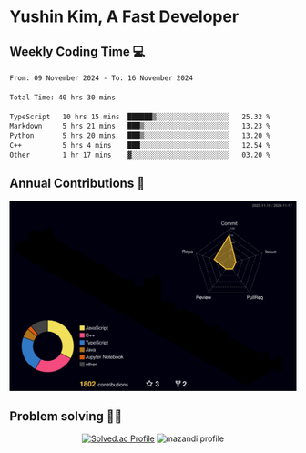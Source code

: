 # Yushin Kim, A Fast Developer

## Weekly Coding Time 💻

<!--START_SECTION:waka-->

```txt
From: 09 November 2024 - To: 16 November 2024

Total Time: 40 hrs 30 mins

TypeScript   10 hrs 15 mins  ██████▒░░░░░░░░░░░░░░░░░░   25.32 %
Markdown     5 hrs 21 mins   ███▒░░░░░░░░░░░░░░░░░░░░░   13.23 %
Python       5 hrs 20 mins   ███▒░░░░░░░░░░░░░░░░░░░░░   13.20 %
C++          5 hrs 4 mins    ███░░░░░░░░░░░░░░░░░░░░░░   12.54 %
Other        1 hr 17 mins    ▓░░░░░░░░░░░░░░░░░░░░░░░░   03.20 %
```

<!--END_SECTION:waka-->

## Annual Contributions 🏃

![](./profile-3d-contrib/profile-night-rainbow.svg)

## Problem solving 👨‍💻

<div align="center">

[![Solved.ac Profile](http://mazassumnida.wtf/api/v2/generate_badge?boj=kys010306)](https://solved.ac/kys010306)
![mazandi profile](http://mazandi.herokuapp.com/api?handle=kys010306&theme=dark)

</div>
